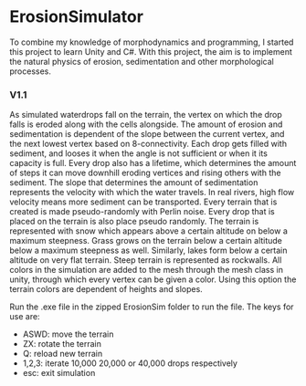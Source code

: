 # ErosionSimulator

To combine my knowledge of morphodynamics and programming, I started this project to learn Unity and C#.
With this project, the aim is to implement the natural physics of erosion, sedimentation and other morphological processes. 

### V1.1
As simulated waterdrops fall on the terrain, the vertex on which the drop falls is eroded along with the cells alongside.
The amount of erosion and sedimentation is dependent of the slope between the current vertex, and the next lowest vertex based on 8-connectivity.
Each drop gets filled with sediment, and looses it when the angle is not sufficient or when it its capacity is full. 
Every drop also has a lifetime, which determines the amount of steps it can move downhill eroding vertices and rising others with the sediment.
The slope that determines the amount of sedimentation represents the velocity with which the water travels.
In real rivers, high flow velocity means more sediment can be transported. 
Every terrain that is created is made pseudo-randomly with Perlin noise.
Every drop that is placed on the terrain is also place pseudo randomly. 
The terrain is represented with snow which appears above a certain altitude on below a maximum steepness.
Grass grows on the terrain below a certain altitude below a maximum steepness as well.
Similarly, lakes form below a certain altitude on very flat terrain. 
Steep terrain is represented as rockwalls. 
All colors in the simulation are added to the mesh through the mesh class in unity, through which every vertex can be given a color. 
Using this option the terrain colors are dependent of heights and slopes. 

Run the .exe file in the zipped ErosionSim folder to run the file. 
The keys for use are:
- ASWD:   move the terrain
- ZX:     rotate the terrain
- Q: reload new terrain
- 1,2,3: iterate 10,000 20,000 or 40,000 drops respectively
- esc: exit simulation

